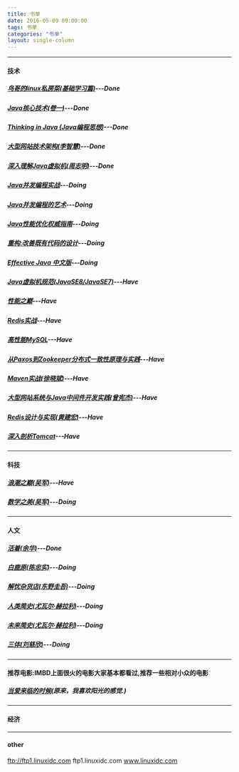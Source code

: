 ```yaml
---
title: 书单
date: 2016-05-09 09:00:00
tags: 书单
categories: "书单"
layout: single-column
---
```

***
#### 技术
##### [鸟哥的linux私房菜(基础学习篇)](https://book.douban.com/subject/4889838/)---Done
##### [Java核心技术(卷一)](https://book.douban.com/subject/25762168/)---Done
##### [Thinking in Java (Java编程思想)](https://book.douban.com/subject/1313042/)---Done
##### [大型网站技术架构(李智慧)](https://book.douban.com/subject/25723064/)---Done
##### [深入理解Java虚拟机(周志明)](https://book.douban.com/subject/24722612/)---Done
##### [Java并发编程实战](https://book.douban.com/subject/10484692/)---Doing
##### [Java并发编程的艺术](https://book.douban.com/subject/26591326/)---Doing
##### [Java性能优化权威指南](https://book.douban.com/subject/25828043/)---Doing
##### [重构:改善既有代码的设计](https://book.douban.com/subject/4262627/)---Doing
##### [Effective Java 中文版](https://book.douban.com/subject/3360807/)---Doing
##### [Java虚拟机规范(JavaSE8/JavaSE7)](https://book.douban.com/subject/26418340/)---Have
##### [性能之巅](https://book.douban.com/subject/26586598/)---Have
##### [Redis实战](https://book.douban.com/subject/26612779/)---Have
##### [高性能MySQL](https://book.douban.com/subject/23008813/)---Have
##### [从Paxos到Zookeeper分布式一致性原理与实践](https://book.douban.com/subject/26292004/)---Have
##### [Maven实战(徐晓斌)](https://book.douban.com/subject/5345682/)---Have
##### [大型网站系统与Java中间件开发实践(曾宪杰)](https://book.douban.com/subject/25867042/)---Have
##### [Redis设计与实现(黄建宏)](https://book.douban.com/subject/25900156/)---Have
##### [深入剖析Tomcat](https://book.douban.com/subject/10426640/)---Have
***
#### 科技
##### [浪潮之巅(吴军)](https://book.douban.com/subject/6709783/)---Have
##### [数学之美(吴军)](https://book.douban.com/subject/26163454/)---Doing
***
#### 人文
##### [活着(余华)](https://book.douban.com/subject/4913064/)---Done
##### [白鹿原(陈忠实)](https://book.douban.com/subject/1085799/)---Doing
##### [解忧杂货店(东野圭吾)](https://book.douban.com/subject/25862578/)---Doing
##### [人类简史(尤瓦尔·赫拉利)](https://book.douban.com/subject/25985021/)---Doing
##### [未来简史(尤瓦尔·赫拉利)](https://book.douban.com/subject/26943161/)---Doing
##### [三体(刘慈欣)](https://book.douban.com/subject/2567698/)---Doing
***
#### 推荐电影:IMBD上面很火的电影大家基本都看过,推荐一些相对小众的电影
##### [当爱来临的时候](https://movie.douban.com/subject/4304212/)(原来，我喜欢阳光的感觉.)
***
#### 经济

***
#### other
ftp://ftp1.linuxidc.com ftp1.linuxidc.com www.linuxidc.com